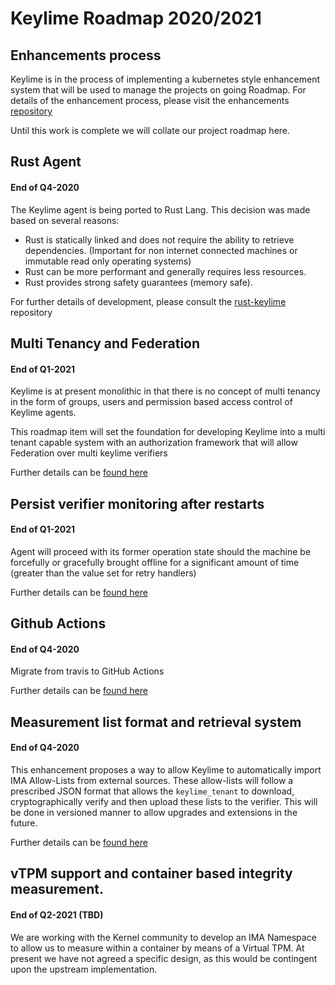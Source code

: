 # Keylime Roadmap 2020/2021

## Enhancements process

Keylime is in the process of implementing a kubernetes style enhancement system
that will be used to manage the projects on going Roadmap. For details of the
enhancement process, please visit the enhancements [repository](https://github.com/keylime/enhancements)

Until this work is complete we will collate our project roadmap here.

## Rust Agent
#### End of Q4-2020

The Keylime agent is being ported to Rust Lang. This decision was made based on
several reasons:

* Rust is statically linked and does not require the ability to retrieve
  dependencies. (Important for non internet connected machines or immutable read
  only operating systems)
* Rust can be more performant and generally requires less resources.
* Rust provides strong safety guarantees (memory safe).

For further details of development, please consult the [rust-keylime](https://github.com/keylime/rust-keylime)
repository

## Multi Tenancy and Federation
#### End of Q1-2021
Keylime is at present monolithic in that there is no concept of multi tenancy in
the form of groups, users and permission based access control of Keylime agents.

This roadmap item will set the foundation for developing Keylime into a multi
tenant capable system with an authorization framework that will allow
Federation over multi keylime verifiers

Further details can be [found here](https://github.com/lukehinds/enhancements/blob/master/7_multi-tenancy.md)

## Persist verifier monitoring after restarts
#### End of Q1-2021

Agent will proceed with its former operation state should the machine be
forcefully or gracefully brought offline for a significant amount of time
(greater than the value set for retry handlers)

Further details can be [found here](https://github.com/lukehinds/enhancements/blob/master/1_persist_agent_restart.md)

## Github Actions
#### End of Q4-2020

Migrate from travis to GitHub Actions

Further details can be [found here](https://github.com/keylime/enhancements/issues/18)

## Measurement list format and retrieval system
#### End of Q4-2020

This enhancement proposes a way to allow Keylime to automatically
import IMA Allow-Lists from external sources. These allow-lists will
follow a prescribed JSON format that allows the `keylime_tenant` to
download, cryptographically verify and then upload these lists to the
verifier. This will be done in versioned manner to allow upgrades and
extensions in the future.

Further details can be [found here](https://github.com/keylime/enhancements/issues/16)

## vTPM support and container based integrity measurement.
#### End of Q2-2021 (TBD)

We are working with the Kernel community to develop an IMA Namespace to allow us
to measure within a container by means of a Virtual TPM. At present we have not
agreed a specific design, as this would be contingent upon the upstream
implementation.
